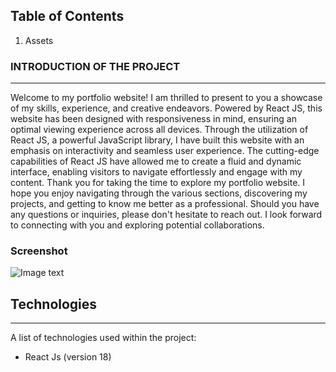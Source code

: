 ## Table of Contents
1. Assets
   
### INTRODUCTION OF THE PROJECT
***
Welcome to my portfolio website! I am thrilled to present to you a showcase of my skills, experience, and creative endeavors. Powered by React JS, this website has been designed with responsiveness in mind, ensuring an optimal viewing experience across all devices.
Through the utilization of React JS, a powerful JavaScript library, I have built this website with an emphasis on interactivity and seamless user experience. The cutting-edge capabilities of React JS have allowed me to create a fluid and dynamic interface, enabling visitors to navigate effortlessly and engage with my content.
Thank you for taking the time to explore my portfolio website. I hope you enjoy navigating through the various sections, discovering my projects, and getting to know me better as a professional. Should you have any questions or inquiries, please don't hesitate to reach out. I look forward to connecting with you and exploring potential collaborations.

### Screenshot
![Image text](https://www.united-internet.de/fileadmin/user_upload/Brands/Downloads/Logo_IONOS_by.jpg)

## Technologies
***
A list of technologies used within the project:
* React Js (version 18)
